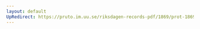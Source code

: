 ```yaml
---
layout: default
UpRedirect: https://pruto.im.uu.se/riksdagen-records-pdf/1869/prot-1869--fk--515/prot-1869--fk--515_005.pdf
---
```

